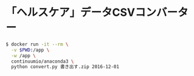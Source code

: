 # 「ヘルスケア」データCSVコンバーター

```bash
$ docker run -it --rm \
  -v $PWD:/app \
  -w /app \
  continuumio/anaconda3 \
  python convert.py 書き出す.zip 2016-12-01
```
